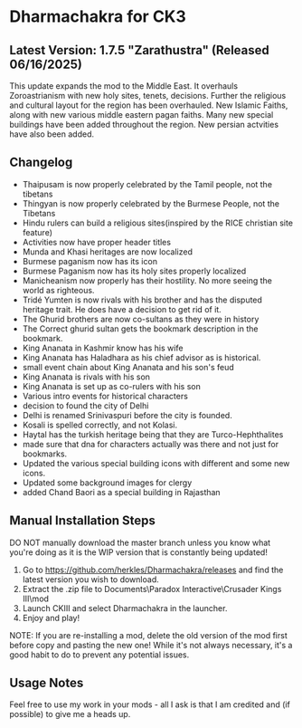 # Dharmachakra for CK3

## Latest Version: 1.7.5 "Zarathustra" (Released 06/16/2025)

This update expands the mod to the Middle East. It overhauls Zoroastrianism with new holy sites, tenets, decisions. Further the religious and cultural layout for the region has been overhauled. New Islamic Faiths, along with new various middle eastern pagan faiths. Many new special buildings have been added throughout the region. New persian actvities have also been added. 

## Changelog

- Thaipusam is now properly celebrated by the Tamil people, not the tibetans
- Thingyan is now properly celebrated by the Burmese People, not the Tibetans
- Hindu rulers can build a religious sites(inspired by the RICE christian site feature)
- Activities now have proper header titles
- Munda and Khasi heritages are now localized
- Burmese paganism now has its icon
- Burmese Paganism now has its holy sites properly localized
- Manicheanism now properly has their hostility. No more seeing the world as righteous.
- Tridé Yumten is now rivals with his brother and has the disputed heritage trait. He does have a decision to get rid of it. 
- The Ghurid brothers are now co-sultans as they were in history
- The Correct ghurid sultan gets the bookmark description in the bookmark.
- King Ananata in Kashmir know has his wife
- King Ananata has Haladhara as his chief advisor as is historical.
- small event chain about King Ananata and his son's feud
- King Ananata is rivals with his son
- King Ananata is set up as co-rulers with his son
- Various intro events for historical characters
- decision to found the city of Delhi
- Delhi is renamed Srinivaspuri before the city is founded.
- Kosali is spelled correctly, and not Kolasi.
- Haytal has the turkish heritage being that they are Turco-Hephthalites
- made sure that dna for characters actually was there and not just for bookmarks.
- Updated the various special building icons with different and some new icons.
- Updated some background images for clergy
- added Chand Baori as a special building in Rajasthan

## Manual Installation Steps

DO NOT manually download the master branch unless you know what you're doing as it is the WIP version that is constantly being updated!

1. Go to <https://github.com/herkles/Dharmachakra/releases> and find the latest version you wish to download.
2. Extract the .zip file to Documents\Paradox Interactive\Crusader Kings III\mod
3. Launch CKIII and select Dharmachakra in the launcher.
4. Enjoy and play!

NOTE: If you are re-installing a mod, delete the old version of the mod first before copy and pasting the new one! While it's not always necessary, it's a good habit to do to prevent any potential issues.

## Usage Notes
Feel free to use my work in your mods - all I ask is that I am credited and (if possible) to give me a heads up.